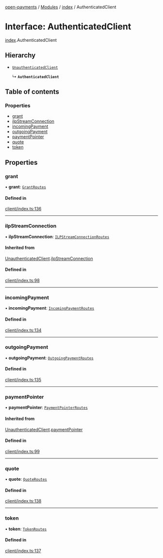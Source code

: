 [open-payments](../README.md) / [Modules](../modules.md) / [index](../modules/index.md) / AuthenticatedClient

# Interface: AuthenticatedClient

[index](../modules/index.md).AuthenticatedClient

## Hierarchy

- [`UnauthenticatedClient`](index.UnauthenticatedClient.md)

  ↳ **`AuthenticatedClient`**

## Table of contents

### Properties

- [grant](index.AuthenticatedClient.md#grant)
- [ilpStreamConnection](index.AuthenticatedClient.md#ilpstreamconnection)
- [incomingPayment](index.AuthenticatedClient.md#incomingpayment)
- [outgoingPayment](index.AuthenticatedClient.md#outgoingpayment)
- [paymentPointer](index.AuthenticatedClient.md#paymentpointer)
- [quote](index.AuthenticatedClient.md#quote)
- [token](index.AuthenticatedClient.md#token)

## Properties

### grant

• **grant**: [`GrantRoutes`](grant.GrantRoutes.md)

#### Defined in

[client/index.ts:136](https://github.com/interledger/rafiki/blob/44b48cce/packages/open-payments/src/client/index.ts#L136)

___

### ilpStreamConnection

• **ilpStreamConnection**: [`ILPStreamConnectionRoutes`](ilp_stream_connection.ILPStreamConnectionRoutes.md)

#### Inherited from

[UnauthenticatedClient](index.UnauthenticatedClient.md).[ilpStreamConnection](index.UnauthenticatedClient.md#ilpstreamconnection)

#### Defined in

[client/index.ts:98](https://github.com/interledger/rafiki/blob/44b48cce/packages/open-payments/src/client/index.ts#L98)

___

### incomingPayment

• **incomingPayment**: [`IncomingPaymentRoutes`](incoming_payment.IncomingPaymentRoutes.md)

#### Defined in

[client/index.ts:134](https://github.com/interledger/rafiki/blob/44b48cce/packages/open-payments/src/client/index.ts#L134)

___

### outgoingPayment

• **outgoingPayment**: [`OutgoingPaymentRoutes`](outgoing_payment.OutgoingPaymentRoutes.md)

#### Defined in

[client/index.ts:135](https://github.com/interledger/rafiki/blob/44b48cce/packages/open-payments/src/client/index.ts#L135)

___

### paymentPointer

• **paymentPointer**: [`PaymentPointerRoutes`](payment_pointer.PaymentPointerRoutes.md)

#### Inherited from

[UnauthenticatedClient](index.UnauthenticatedClient.md).[paymentPointer](index.UnauthenticatedClient.md#paymentpointer)

#### Defined in

[client/index.ts:99](https://github.com/interledger/rafiki/blob/44b48cce/packages/open-payments/src/client/index.ts#L99)

___

### quote

• **quote**: [`QuoteRoutes`](quote.QuoteRoutes.md)

#### Defined in

[client/index.ts:138](https://github.com/interledger/rafiki/blob/44b48cce/packages/open-payments/src/client/index.ts#L138)

___

### token

• **token**: [`TokenRoutes`](token.TokenRoutes.md)

#### Defined in

[client/index.ts:137](https://github.com/interledger/rafiki/blob/44b48cce/packages/open-payments/src/client/index.ts#L137)
